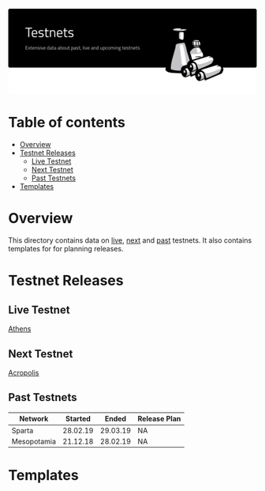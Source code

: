 <p align="center"><img src="img/testnets.svg"></p>

# Table of contents

- [Overview](#overview)
- [Testnet Releases](#testnet-releases)
    - [Live Testnet](#live-testnet)
    - [Next Testnet](#next-testnet)
    - [Past Testnets](#past-testnets)
- [Templates](#templates)


# Overview
This directory contains data on [live](#live-testnet), [next](#next-testnet) and [past](#past-testnets) testnets.
It also contains templates for for planning releases.

# Testnet Releases

## Live Testnet

[Athens](testnets/athens/README.md)

## Next Testnet

[Acropolis](testnets/acropolis/README.md)

## Past Testnets

| Network         | Started           | Ended         | Release Plan    |
| -------------   | -------------     | -----         | -----           |
| Sparta          | 28.02.19          |   29.03.19    |       NA        |
| Mesopotamia     | 21.12.18          |   28.02.19    |       NA        |

# Templates
